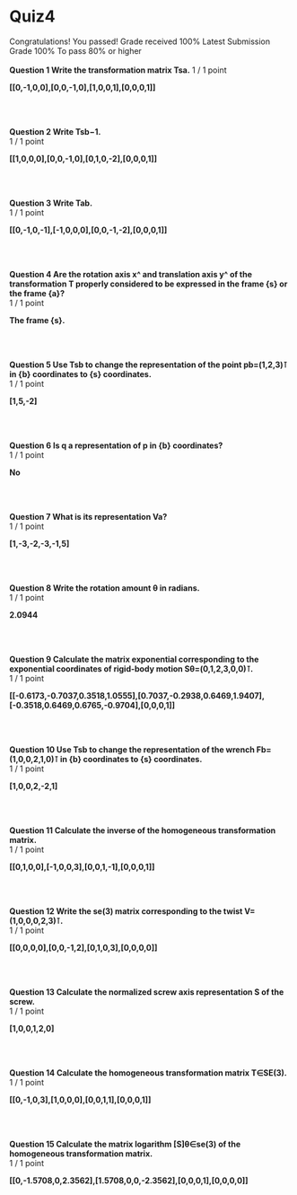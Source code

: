 # Quiz4
Congratulations! You passed!
Grade received 100%
Latest Submission Grade 100%
To pass 80% or higher
<br/>
<br/>
**Question 1 Write the transformation matrix Tsa.**
1 / 1 point    

**[[0,-1,0,0],[0,0,-1,0],[1,0,0,1],[0,0,0,1]]**

<br/>
<br/>

**Question 2 Write Tsb−1.**    
1 / 1 point

**[[1,0,0,0],[0,0,-1,0],[0,1,0,-2],[0,0,0,1]]**
 
<br/>
<br/>

**Question 3 Write Tab.**    
1 / 1 point

**[[0,-1,0,-1],[-1,0,0,0],[0,0,-1,-2],[0,0,0,1]]**
 
<br/>
<br/>

**Question 4 Are the rotation axis x^ and translation axis y^ of the transformation T properly considered to be expressed in the frame {s} or the frame {a}?**    
1 / 1 point

**The frame {s}.**
 
<br/>
<br/>

**Question 5 Use Tsb to change the representation of the point pb=(1,2,3)⊺ in {b} coordinates to {s} coordinates.**    
1 / 1 point

**[1,5,-2]**
 
<br/>
<br/>

**Question 6 Is q a representation of p in {b} coordinates?**    
1 / 1 point

**No**
 
<br/>
<br/>

**Question 7 What is its representation Va?**    
1 / 1 point

**[1,-3,-2,-3,-1,5]**
 
<br/>
<br/>

**Question 8 Write the rotation amount θ in radians.**    
1 / 1 point

**2.0944**
 
<br/>
<br/>

**Question 9 Calculate the matrix exponential corresponding to the exponential coordinates of rigid-body motion Sθ=(0,1,2,3,0,0)⊺.**    
1 / 1 point

**[[-0.6173,-0.7037,0.3518,1.0555],[0.7037,-0.2938,0.6469,1.9407],[-0.3518,0.6469,0.6765,-0.9704],[0,0,0,1]]**
 
<br/>
<br/>

**Question 10 Use Tsb to change the representation of the wrench Fb=(1,0,0,2,1,0)⊺ in {b} coordinates to {s} coordinates.**    
1 / 1 point

**[1,0,0,2,-2,1]**
 
<br/>
<br/>

**Question 11 Calculate the inverse of the homogeneous transformation matrix.**    
1 / 1 point

**[[0,1,0,0],[-1,0,0,3],[0,0,1,-1],[0,0,0,1]]**
 
<br/>
<br/>

**Question 12 Write the se(3) matrix corresponding to the twist V=(1,0,0,0,2,3)⊺.**    
1 / 1 point

**[[0,0,0,0],[0,0,-1,2],[0,1,0,3],[0,0,0,0]]**
 
<br/>
<br/>

**Question 13 Calculate the normalized screw axis representation S of the screw.**    
1 / 1 point

**[1,0,0,1,2,0]**
 
<br/>
<br/>

**Question 14 Calculate the homogeneous transformation matrix T∈SE(3).**    
1 / 1 point

**[[0,-1,0,3],[1,0,0,0],[0,0,1,1],[0,0,0,1]]**
 
<br/>
<br/>

**Question 15 Calculate the matrix logarithm [S]θ∈se(3) of the homogeneous transformation matrix.**    
1 / 1 point

**[[0,-1.5708,0,2.3562],[1.5708,0,0,-2.3562],[0,0,0,1],[0,0,0,0]]**
 
<br/>
<br/>


